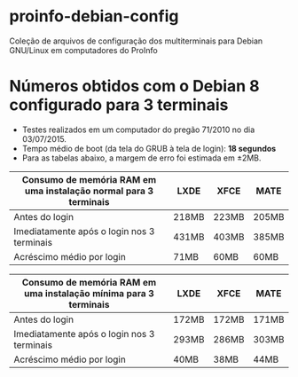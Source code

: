 # proinfo-debian-config
Coleção de arquivos de configuração dos multiterminais para Debian GNU/Linux em computadores do ProInfo

# Números obtidos com o Debian 8 configurado para 3 terminais

* Testes realizados em um computador do pregão 71/2010 no dia 03/07/2015.
* Tempo médio de boot (da tela do GRUB à tela de login): **18 segundos**
* Para as tabelas abaixo, a margem de erro foi estimada em ±2MB.

|Consumo de memória RAM em uma instalação normal para 3 terminais | LXDE  | XFCE  | MATE  |
|-----------------------------------------------------------------|-------|-------|-------|
| Antes do login                                                  | 218MB | 223MB | 205MB |
| Imediatamente após o login nos 3 terminais                      | 431MB | 403MB | 385MB |
| Acréscimo médio por login                                       |  71MB |  60MB |  60MB |

|Consumo de memória RAM em uma instalação mínima para 3 terminais | LXDE  | XFCE  | MATE  |
|-----------------------------------------------------------------|-------|-------|-------|
| Antes do login                                                  | 172MB | 172MB | 171MB |
| Imediatamente após o login nos 3 terminais                      | 293MB | 286MB | 303MB |
| Acréscimo médio por login                                       |  40MB |  38MB |  44MB |
